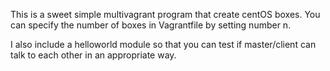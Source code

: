 This is a sweet simple multivagrant program that create centOS boxes.
You can specify the number of boxes in Vagrantfile by setting number n.

I also include a helloworld module so that you can test if master/client can talk to each other in an appropriate way.

